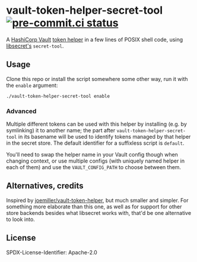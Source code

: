 # vault-token-helper-secret-tool [![pre-commit.ci status](https://results.pre-commit.ci/badge/github/scop/vault-token-helper-secret-tool/master.svg)](https://results.pre-commit.ci/latest/github/scop/vault-token-helper-secret-tool/master)

A [HashiCorp Vault](https://www.vaultproject.io/) [token
helper](https://www.vaultproject.io/docs/commands/token-helper) in a
few lines of POSIX shell code, using
[libsecret's](https://wiki.gnome.org/Projects/Libsecret)
`secret-tool`.

## Usage

Clone this repo or install the script somewhere some other way, run it
with the `enable` argument:

```shell
./vault-token-helper-secret-tool enable
```

### Advanced

Multiple different tokens can be used with this helper by installing
(e.g. by symlinking) it to another name; the part after
`vault-token-helper-secret-tool` in its basename will be used to
identify tokens managed by that helper in the secret store. The
default identifier for a suffixless script is `default`.

You'll need to swap the helper name in your Vault config though when
changing context, or use multiple configs (with uniquely named helper
in each of them) and use the `VAULT_CONFIG_PATH` to choose between
them.

## Alternatives, credits

Inspired by
[joemiller/vault-token-helper](https://github.com/joemiller/vault-token-helper),
but much smaller and simpler. For something more elaborate than this
one, as well as for support for other store backends besides what
libsecret works with, that'd be one alternative to look into.

## License

SPDX-License-Identifier: Apache-2.0
